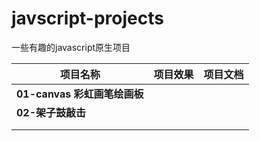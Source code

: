 # javscript-projects
一些有趣的javascript原生项目

| 项目名称                     | 项目效果 | 项目文档 |
| ---------------------------- | -------- | -------- |
| **01-canvas 彩虹画笔绘画板** |          |          |
| **02-架子鼓敲击**            |          |          |
|                              |          |          |
|                              |          |          |

